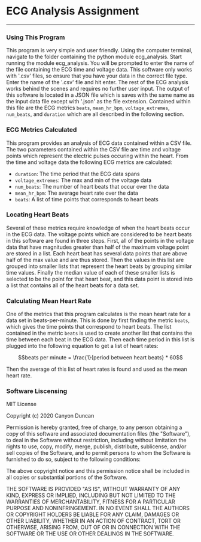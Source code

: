 # ECG Analysis Assignment
---
### Using This Program
This program is very simple and user friendly. Using the computer terminal, navigate to the folder containing the python module ecg_analysis. Start running the module ecg_analysis. You will be prompted to enter the name of the file containing the ECG time and voltage data. This software only works with '.csv' files, so ensure that you have your data in the correct file type. Enter the name of the '.csv' file and hit enter. The rest of the ECG analysis works behind the scenes and requires no further user input. The output of this software is located in a JSON file which is saves with the same name as the input data file except with '.json' as the file extension. Contained within this file are the ECG metrics `beats`, `mean_hr_bpm`, `voltage_extremes`, `num_beats`, and `duration` which are all described in the following section. 
### ECG Metrics Calculated
This program provides an analysis of ECG data contained within a CSV file. The two parameters contained within the CSV file are time and voltage points which represent the electric pulses occuring within the heart. From the time and voltage data the following ECG metrics are calculated:

* `duration`: The time period that the ECG data spans
* `voltage_extremes`: The max and min of the voltage data
* `num_beats`: The number of heart beats that occur over the data
* `mean_hr_bpm`: The average heart rate over the data
* `beats`: A list of time points that corresponds to heart beats

### Locating Heart Beats
Several of these metrics require knowledge of when the heart beats occur in the ECG data. The voltage points which are considered to be heart beats in this software are found in three steps. First, all of the points in the voltage data that have magnitudes greater than half of the maximum voltage point are stored in a list. Each heart beat has several data points that are above half of the max value and are thus stored. Then the values in this list are grouped into smaller lists that represent the heart beats by grouping similar time values. Finally the median value of each of these smaller lists is selected to be the point for that heart beat, and this data point is stored into a list that contains all of the heart beats for a data set.

### Calculating Mean Heart Rate
One of the metrics that this program calculates is the mean heart rate for a data set in beats-per-minute. This is done by first finding the metric `beats`, which gives the time points that correspond to heart beats. The list contained in the metric `beats` is used to create another list that contains the time between each beat in the ECG data. Then each time period in this list is plugged into the following equation to get a list of heart rates:

$$beats per minute = \frac{1}{period between heart beats} * 60$$

Then the average of this list of heart rates is found and used as the mean heart rate.
### Software Liscensing
MIT License

Copyright (c) 2020 Canyon Duncan

Permission is hereby granted, free of charge, to any person obtaining a copy
of this software and associated documentation files (the "Software"), to deal
in the Software without restriction, including without limitation the rights
to use, copy, modify, merge, publish, distribute, sublicense, and/or sell
copies of the Software, and to permit persons to whom the Software is
furnished to do so, subject to the following conditions:

The above copyright notice and this permission notice shall be included in all
copies or substantial portions of the Software.

THE SOFTWARE IS PROVIDED "AS IS", WITHOUT WARRANTY OF ANY KIND, EXPRESS OR
IMPLIED, INCLUDING BUT NOT LIMITED TO THE WARRANTIES OF MERCHANTABILITY,
FITNESS FOR A PARTICULAR PURPOSE AND NONINFRINGEMENT. IN NO EVENT SHALL THE
AUTHORS OR COPYRIGHT HOLDERS BE LIABLE FOR ANY CLAIM, DAMAGES OR OTHER
LIABILITY, WHETHER IN AN ACTION OF CONTRACT, TORT OR OTHERWISE, ARISING FROM,
OUT OF OR IN CONNECTION WITH THE SOFTWARE OR THE USE OR OTHER DEALINGS IN THE
SOFTWARE.